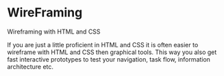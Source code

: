 # WireFraming
Wireframing with HTML and CSS


If you are just a little proficient in HTML and CSS it is often easier to wireframe with HTML and CSS then graphical tools. This way you also get fast interactive prototypes to test your navigation, task flow, information architecture etc.
